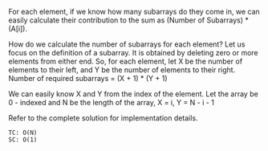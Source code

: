 For each element, if we know how many subarrays do they come in, 
we can easily calculate their contribution to the sum as (Number of Subarrays) * (A[i]).

How do we calculate the number of subarrays for each element?
Let us focus on the definition of a subarray. It is obtained by deleting zero or more elements from either end.
So, for each element, let X be the number of elements to their left, and Y be the number of elements to their right.
Number of required subarrays = (X + 1) * (Y + 1)

We can easily know X and Y from the index of the element.
Let the array be 0 - indexed and N be the length of the array, 
X = i, Y = N - i - 1

Refer to the complete solution for implementation details.

    TC: O(N)
    SC: O(1)